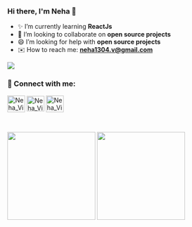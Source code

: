 ### Hi there, I'm Neha 👋




- ✨ I’m currently learning **ReactJs**
- 👯 I’m looking to collaborate on **open source projects**
- 😄 I’m looking for help with **open source projects**
- ✉️ How to reach me: **neha1304.v@gmail.com**

![](https://komarev.com/ghpvc/?username=neha1304&style=flat)
### 🤝 Connect with me:


<a href="https://www.linkedin.com/in/neha-vishwakarma-b7147a1a7/" target="blank" ><img align="center" src="https://cdn-icons.flaticon.com/png/512/3128/premium/3128329.png?token=exp=1641106270~hmac=9dd9d5706d36d915980444b8c2421e17" alt="Neha_Vishwakarma | LinkedIn" height="38" width="40" /></a>
<a href="https://twitter.com/Neha_vishw" target="blank"><img align="center" src="https://cdn-icons-png.flaticon.com/512/733/733579.png" alt="Neha_Vishwakarma | Twitter" height="35" width="40" /></a>
<a href="https://www.instagram.com/_.nehahahaha_/" target="blank" ><img align="center" src="https://cdn-icons-png.flaticon.com/512/1384/1384063.png" alt="Neha_Vishwakarma | Instagram" height="38" width="40" /></a>

<br/>



<p align="left">
<img height="200em" src="https://github-readme-stats.vercel.app/api?username=neha1304&count_private=true&show_icons=true&theme=tokyonight&hide_border=true&custom_title=Neha's%20%Github%20%Stats" align = "center"/>
<img height="200em" src="https://github-readme-stats.vercel.app/api/top-langs/?username=neha1304&layout=compact&theme=tokyonight&hide_border=true&langs_count=10" align = "center"/>
</p>

